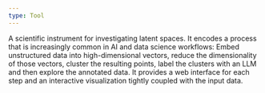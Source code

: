```yaml
---
type: Tool
---
```


A scientific instrument for investigating latent spaces. It encodes a process that is increasingly common in AI and data science workflows: Embed unstructured data into high-dimensional vectors, reduce the dimensionality of those vectors, cluster the resulting points, label the clusters with an LLM and then explore the annotated data. It provides a web interface for each step and an interactive visualization tightly coupled with the input data.